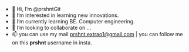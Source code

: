 - 👋 Hi, I’m @prshntGit
- 👀 I’m interested in learning new innovations.
- 🌱 I’m currently learning BE. Computer engineering.
- 💞️ I’m looking to collaborate on ...
- 📫 you can use my mail prshnt.extrao1@gmail.com | you can follow me on this __prshnt__ username in insta.

<!---
prshntGit/prshntGit is a ✨ special ✨ repository because its `README.md` (this file) appears on your GitHub profile.
You can click the Preview link to take a look at your changes.
--->
